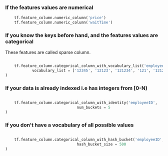 ### If the features values are numerical
``` python
	tf.feature_column.numeric_column('price')
	tf.feature_column.numeric_column('waitTime')
```

### If you know the keys before hand, and the features values are categorical
These features are called sparse column.
``` python

	tf.feature_column.categorical_column_with_vocabulary_list('employeeID',
			vocabulary_list = ['12345', '12123', '121234', '121', '12122']		
)
```

### If your data is already indexed i.e has integers from [0-N)
``` python

	tf.feature_column.categorical_column_with_identity('employeeID',
								num_buckets = 5
)
```

### If you don't have a vocabulary of all possible values
``` python

	tf.feature_column.categorical_column_with_hash_bucket('employeeID',
								hash_bucket_size = 500
)
```


